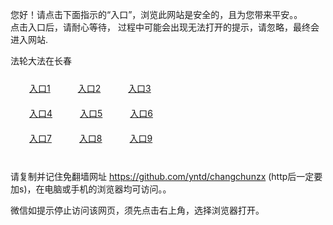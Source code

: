 您好！请点击下面指示的“入口”，浏览此网站是安全的，且为您带来平安。。 <br/>
点击入口后，请耐心等待， 过程中可能会出现无法打开的提示，请忽略，最终会进入网站. </br>

法轮大法在长春<br/>
<div style="padding:10px"><a style="margin:20px" target="_blank" href="https://d3vidgj55n13af.cloudfront.net/2Qpsp?ybewtq" id="ccLink1" rel="nofollow">入口1</a> <a target="_blank" style="margin:20px" href="https://d1lf9vhnz0osr9.cloudfront.net/2Qpsp?rtcmzx" id="ccLink2" rel="nofollow">入口2</a> <a style="margin:20px" target="_blank" href="https://d2ku1ov42s0rrd.cloudfront.net/2Qpsp?lrzpjfzf" id="ccLink3" rel="nofollow">入口3</a></div>

<div style="padding:10px" ><a style="margin:20px" target="_blank" href="https://d3vidgj55n13af.cloudfront.net/2Qpsp?ybewtq" id="ccLink4" rel="nofollow">入口4</a> <a style="margin:20px" href="https://d1lf9vhnz0osr9.cloudfront.net/2Qpsp?rtcmzx" target="_blank" id="ccLink5" rel="nofollow">入口5</a> <a style="margin:20px" href="https://d2ku1ov42s0rrd.cloudfront.net/2Qpsp?lrzpjfzf" target="_blank" id="ccLink6" rel="nofollow">入口6</a></div>

<div style="padding:10px"><a style="margin:20px" target="_blank" href="https://d3vidgj55n13af.cloudfront.net/2Qpsp?ybewtq" id="ccLink7" rel="nofollow">入口7</a> <a style="margin:20px" href="https://d1lf9vhnz0osr9.cloudfront.net/2Qpsp?rtcmzx" target="_blank" id="ccLink8" rel="nofollow">入口8</a> <a style="margin:20px" target="_blank" href="https://d2ku1ov42s0rrd.cloudfront.net/2Qpsp?lrzpjfzf" id="ccLink9" rel="nofollow">入口9</a></div>

<br/>



请复制并记住免翻墙网址 https://github.com/yntd/changchunzx (http后一定要加s)，在电脑或手机的浏览器均可访问。。<br/>

微信如提示停止访问该网页，须先点击右上角，选择浏览器打开。
